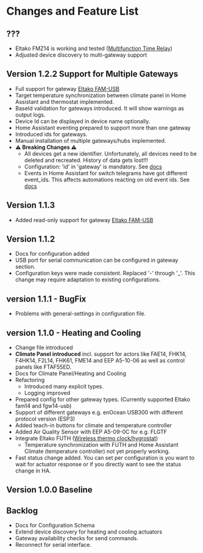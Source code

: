 # Changes and Feature List

## ???
* Eltako FMZ14 is working and tested ([Multifunction Time Relay](https://www.eltako.com/fileadmin/downloads/en/_bedienung/FMZ14_30014009-2_gb.pdf))
* Adjusted device discovery to multi-gateway support

## Version 1.2.2 Support for Multiple Gateways
* Full support for gateway [Eltako FAM-USB](https://www.eltako.com/en/product/professional-standard-en/three-phase-energy-meters-and-one-phase-energy-meters/fam-usb/)
* Target temperature synchronization between climate panel in Home Assistant and thermostat implemented.
* BaseId validation for gateways introduced. It will show warnings as output logs.
* Device Id can be displayed in device name optionally.
* Home Assistant eventing prepared to support more than one gateway
* Introduced ids for gateways.
* Manual installation of multiple gateways/hubs implemented. 
* **&#x26A0; Breaking Changes &#x26A0;**
  * All devices get a new identifier. Unfortunately, all devices need to be deleted and recreated. History of data gets lost!!!
  * Configuration: 'id' in 'gateway' is mandatory. See [docs](./docs/update_home_assistant_configuration.md)
  * Events in Home Assistant for switch telegrams have got different event_ids. This affects automations reacting on old event ids. See [docs](./docs/rocker_switch/readme.md)

## Version 1.1.3
* Added read-only support for gateway [Eltako FAM-USB](https://www.eltako.com/en/product/professional-standard-en/three-phase-energy-meters-and-one-phase-energy-meters/fam-usb/)

## Version 1.1.2
* Docs for configuration added
* USB port for serial communication can be configured in gateway section.
* Configuration keys were made consistent. Replaced '-' through '_'. This change may require adaptation to existing configurations.

## version 1.1.1 - BugFix
* Problems with general-settings in configuration file.

## version 1.1.0 - Heating and Cooling
* Change file introduced
* **Climate Panel introduced** incl. support for actors like FAE14, FHK14, F4HK14, F2L14, FHK61, FME14 and EEP A5-10-06 as well as control panels like FTAF55ED.
* Docs for Climate Panel/Heating and Cooling
* Refactoring
  * Introduced many explicit types.
  * Logging improved
* Prepared config for other gateway types. (Currently supported Eltako fam14 and fgw14-usb)
* Support of different gateways e.g. enOcean USB300 with different protocol version (ESP3)
* Added teach-in buttons for climate and temperature controller
* Added Air Quality Sensor with EEP A5-09-0C for e.g. FLGTF
* Integrate Eltako FUTH ([Wireless thermo clock/hygrostat](https://www.eltako.com/fileadmin/downloads/en/_bedienung/FUTH65D_12-24VUC_30065741-1_gb.pdf))
  * Temperature synchronization with FUTH and Home Assistant Climate (temperature controller) not yet properly working.
* Fast status change added. You can set per configuration is you want to wait for actuator response or if you directly want to see the status change in HA.

## Version 1.0.0 Baseline

## Backlog
* Docs for Configuration Schema
* Extend device discovery for heating and cooling actuators
* Gateway availability checks for send commands.
* Reconnect for serial interface.
